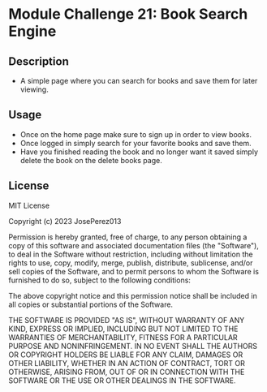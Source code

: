 # Module Challenge 21: Book Search Engine

## Description

- A simple page where you can search for books and save them for later viewing.

## Usage

- Once on the home page make sure to sign up in order to view books.
- Once logged in simply search for your favorite books and save them.
- Have you finished reading the book and no longer want it saved simply delete the book on the delete books page.

## License

MIT License

Copyright (c) 2023 JosePerez013

Permission is hereby granted, free of charge, to any person obtaining a copy
of this software and associated documentation files (the "Software"), to deal
in the Software without restriction, including without limitation the rights
to use, copy, modify, merge, publish, distribute, sublicense, and/or sell
copies of the Software, and to permit persons to whom the Software is
furnished to do so, subject to the following conditions:

The above copyright notice and this permission notice shall be included in all
copies or substantial portions of the Software.

THE SOFTWARE IS PROVIDED "AS IS", WITHOUT WARRANTY OF ANY KIND, EXPRESS OR
IMPLIED, INCLUDING BUT NOT LIMITED TO THE WARRANTIES OF MERCHANTABILITY,
FITNESS FOR A PARTICULAR PURPOSE AND NONINFRINGEMENT. IN NO EVENT SHALL THE
AUTHORS OR COPYRIGHT HOLDERS BE LIABLE FOR ANY CLAIM, DAMAGES OR OTHER
LIABILITY, WHETHER IN AN ACTION OF CONTRACT, TORT OR OTHERWISE, ARISING FROM,
OUT OF OR IN CONNECTION WITH THE SOFTWARE OR THE USE OR OTHER DEALINGS IN THE
SOFTWARE.